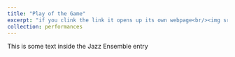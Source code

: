 ```yaml
---
title: "Play of the Game"
excerpt: "if you clink the link it opens up its own webpage<br/><img src='/images/500x300.png'>"
collection: performances
---
```


This is some text inside the Jazz Ensemble entry
